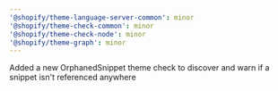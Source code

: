 ```yaml
---
'@shopify/theme-language-server-common': minor
'@shopify/theme-check-common': minor
'@shopify/theme-check-node': minor
'@shopify/theme-graph': minor
---
```


Added a new OrphanedSnippet theme check to discover and warn if a snippet isn't referenced anywhere

